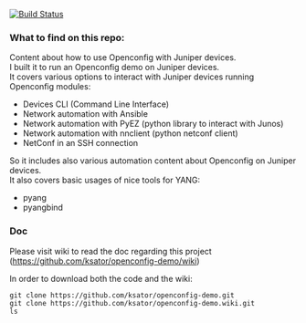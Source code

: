 [![Build Status](https://travis-ci.org/ksator/openconfig-demo.svg?branch=master)](https://travis-ci.org/ksator/openconfig-demo)

### What to find on this repo:   
Content about how to use Openconfig with Juniper devices.   
I built it to run an Openconfig demo on Juniper devices.  
It covers various options to interact with Juniper devices running Openconfig modules:     
- Devices CLI (Command Line Interface) 
- Network automation with Ansible   
- Network automation with PyEZ (python library to interact with Junos)   
- Network automation with nnclient (python netconf client)  
- NetConf in an SSH connection

So it includes also various automation content about Openconfig on Juniper devices.  
It also covers basic usages of nice tools for YANG:  
- pyang  
- pyangbind    

### Doc
Please visit wiki to read the doc regarding this project (https://github.com/ksator/openconfig-demo/wiki)


In order to download both the code and the wiki:  
```
git clone https://github.com/ksator/openconfig-demo.git
git clone https://github.com/ksator/openconfig-demo.wiki.git
ls
```


